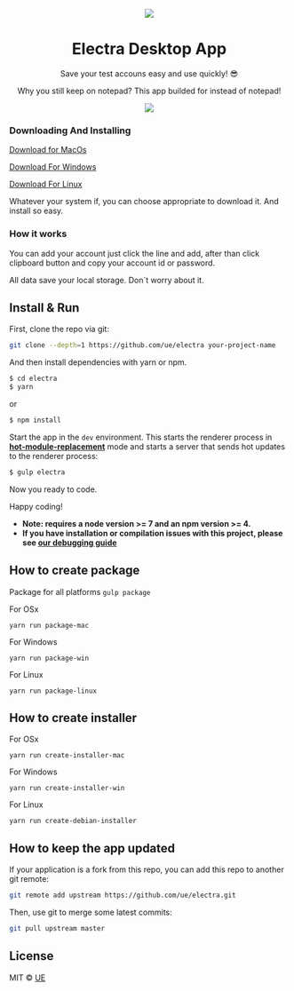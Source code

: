 <p align="center"><img align="center" src="http://i63.tinypic.com/27zkuwg.png"/></p>

<h1 align="center"> Electra Desktop App </h1>

<p align="center"> Save your test accouns easy and use quickly! 😎</p>

<p align="center"> Why you still keep on notepad? This app builded for instead of notepad! </p>
<p align="center"><img align="center" src="https://media.giphy.com/media/3o6fJ9D5tx0KtS0LgA/giphy.gif"/></p>

### Downloading And Installing

[Download for MacOs](http://.com)

[Download For Windows](http://.com)

[Download For Linux](http://.com)

Whatever your system if, you can choose appropriate to download it. And install so easy.

### How it works

You can add your account just click the line and add, after than click clipboard button and copy your account id or password.

All data save your local storage. Don`t worry about it.

## Install & Run

First, clone the repo via git:

```bash
git clone --depth=1 https://github.com/ue/electra your-project-name
```

And then install dependencies with yarn or npm.

```bash
$ cd electra
$ yarn
```
or
```bash
$ npm install
```

Start the app in the `dev` environment. This starts the renderer process in [**hot-module-replacement**](https://webpack.js.org/guides/hmr-react/) mode and starts a server that sends hot updates to the renderer process:

```bash
$ gulp electra
```

Now you ready to code.
  
Happy coding!

* **Note: requires a node version >= 7 and an npm version >= 4.**
* **If you have installation or compilation issues with this project, please see [our debugging guide](https://github.com/ue/electra/issues)**

## How to create package

Package for all platforms
```gulp package ```

For OSx

```yarn run package-mac ```

For Windows

```yarn run package-win ```

For Linux

```yarn run package-linux ```

## How to create installer

For OSx

```yarn run create-installer-mac ```

For Windows

```yarn run create-installer-win ```

For Linux

```yarn run create-debian-installer ```


## How to keep the app updated

If your application is a fork from this repo, you can add this repo to another git remote:

```sh
git remote add upstream https://github.com/ue/electra.git
```

Then, use git to merge some latest commits:

```sh
git pull upstream master
```

## License
MIT © [UE](https://github.com/ue)
